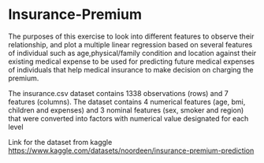 # Insurance-Premium
The purposes of this exercise to look into different features to observe their relationship, and plot a multiple linear regression based on several features of individual such as age,physical/family condition and location 
against their existing medical expense to be used for predicting future medical expenses of individuals that help medical insurance to make decision on charging the premium.


The insurance.csv dataset contains 1338 observations (rows) and 7 features (columns).
The dataset contains 4 numerical features (age, bmi, children and expenses) and 3 nominal features (sex, smoker and region) that were converted into factors with numerical value designated for each level

Link for the dataset from kaggle
https://www.kaggle.com/datasets/noordeen/insurance-premium-prediction
